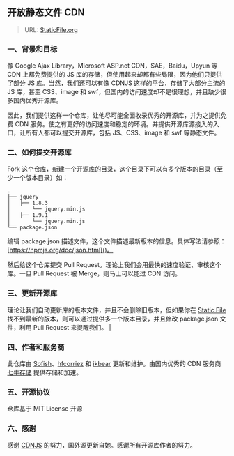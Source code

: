 ## 开放静态文件 CDN

> URL: [StaticFile.org](http://staticfile.org)

### 一、背景和目标

像 Google Ajax Library，Microsoft ASP.net CDN，SAE，Baidu，Upyun 等 CDN 上都免费提供的 JS 库的存储，但使用起来却都有些局限，因为他们只提供了部分 JS 库。当然，我们还可以有像 CDNJS 这样的平台，存储了大部分主流的 JS 库，甚至 CSS、image 和 swf，但国内的访问速度却不是很理想，并且缺少很多国内优秀开源库。

因此，我们提供这样一个仓库，让他尽可能全面收录优秀的开源库，并为之提供免费 CDN 服务。使之有更好的访问速度和稳定的环境。并提供开源库源接入的入口，让所有人都可以提交开源库，包括 JS、CSS、image 和 swf 等静态文件。


### 二、如何提交开源库

Fork 这个仓库，新建一个开源库的目录，这个目录下可以有多个版本的目录（至少一个版本目录）如：

```
.
├── jquery
│   ├── 1.8.3
│       └── jquery.min.js
│   ├── 1.9.1
│       └── jquery.min.js
└── package.json
```


编辑 package.json 描述文件，这个文件描述最新版本的信息。具体写法请参照：[https://npmjs.org/doc/json.html]()。

然后给这个仓库提交 Pull Request。理论上我们会用最快的速度验证、审核这个库。一旦 Pull Request 被 Merge，则马上可以能过 CDN 访问。


### 三、更新开源库

理论让我们自动更新库的版本文件，并且不会删除旧版本，但如果你在 [Static File](http://staticfile.org) 找不到最新的版本，则可以通过提供多一个版本目录，并且修改 package.json 文件，利用 Pull Request 来提醒我们。
|

### 四、作者和服务商

此仓库由 [Sofish](https://github.com/sofish)、[hfcorriez](https://github.com/hfcorriez) 和 [ikbear](https://github.com/ikbear) 更新和维护。由国内优秀的 CDN 服务商 [七牛存储](http://www.qiniutek.com/) 提供存储和加速。


### 五、开源协议

仓库基于 MIT License 开源

### 六、感谢

感谢 [CDNJS](https://github.com/cdnjs/cdnjs) 的努力，国外源更新自她。感谢所有开源库作者的努力。 

